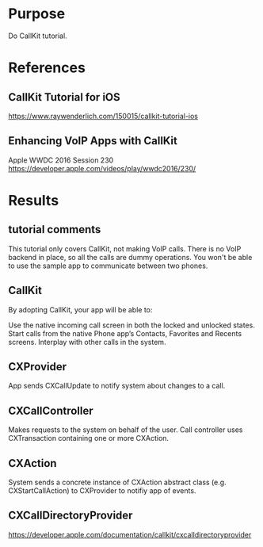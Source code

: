 # Purpose
Do CallKit tutorial.

# References
## CallKit Tutorial for iOS  
https://www.raywenderlich.com/150015/callkit-tutorial-ios

## Enhancing VoIP Apps with CallKit
Apple WWDC 2016 Session 230
https://developer.apple.com/videos/play/wwdc2016/230/

# Results

## tutorial comments
This tutorial only covers CallKit, not making VoIP calls.
There is no VoIP backend in place, so all the calls are dummy operations.
You won't be able to use the sample app to communicate between two phones.

## CallKit
By adopting CallKit, your app will be able to:

Use the native incoming call screen in both the locked and unlocked states.
Start calls from the native Phone app’s Contacts, Favorites and Recents screens.
Interplay with other calls in the system.

## CXProvider
App sends CXCallUpdate to notify system about changes to a call.

## CXCallController
Makes requests to the system on behalf of the user.
Call controller uses CXTransaction containing one or more CXAction.

## CXAction
System sends a concrete instance of CXAction abstract class (e.g. CXStartCallAction) to CXProvider to notifiy app of events.

## CXCallDirectoryProvider
https://developer.apple.com/documentation/callkit/cxcalldirectoryprovider
